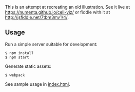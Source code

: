 This is an attempt at recreating an old illustration.  See it live at
https://numenta.github.io/cell-viz/ or fiddle with it at http://jsfiddle.net/7tbm3mv1/4/.

Usage
-----

Run a simple server suitable for development:

```
$ npm install
$ npm start
```

Generate static assets:

```
$ webpack
```

See sample usage in [index.html](index.html).

